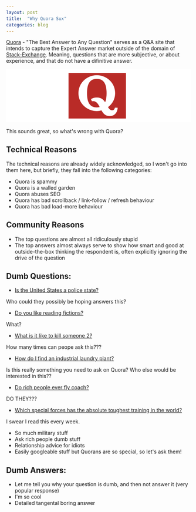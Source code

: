 ```yaml
---
layout: post
title:  "Why Quora Sux"
categories: blog
---
```


[Quora](https://www.quora.com/) - "The Best Answer to Any Question" serves as a Q&A site
that intends to capture the Expert Answer market outside of the domain of
[Stack-Exchange](http://stackexchange.com/). Meaning, questions that are more subjective,
or about experience, and that do not have a difinitive answer.

<img src="/images/QuoraSux/QuoraQ.png" class="fit image" />

This sounds great, so what's wrong with Quora?

<!--more-->

## Technical Reasons

The technical reasons are already widely acknowledged, so I won't go into them here, but
briefly, they fall into the following categories:

* Quora is spammy
* Quora is a walled garden
* Quora abuses SEO
* Quora has bad scrollback / link-follow / refresh behaviour
* Quora has bad load-more behaviour

## Community Reasons

* The top questions are almost all ridiculously stupid
* The top answers almost always serve to show how smart and
  good at outside-the-box thinking the respondent is, often
  explicitly ignoring the drive of the question

## Dumb Questions:

* [Is the United States a police state?](https://www.quora.com/Is-the-United-States-a-police-state)

Who could they possibly be hoping answers this?

* [Do you like reading fictions?](https://www.quora.com/Do-you-like-reading-fictions)

What?

* [What is it like to kill someone 2?](https://www.quora.com/What-is-it-like-to-kill-someone-2)

How many times can peope ask this???

* [How do I find an industrial laundry plant?](https://www.quora.com/How-do-I-find-an-industrial-laundry-plant)

Is this really something you need to ask on Quora? Who else would be interested in this??

* [Do rich people ever fly coach?](https://www.quora.com/Do-rich-people-ever-fly-coach)

DO THEY???

* [Which special forces has the absolute toughest training in the world?](https://www.quora.com/Which-special-forces-has-the-absolute-toughest-training-in-the-world)

I swear I read this every week.

* So much military stuff
* Ask rich people dumb stuff
* Relationship advice for idiots
* Easily googleable stuff but Quorans are so special, so let's ask them!

## Dumb Answers:

* Let me tell you why your question is dumb, and then not answer it (very popular response)
* I'm so cool
* Detailed tangental boring answer
